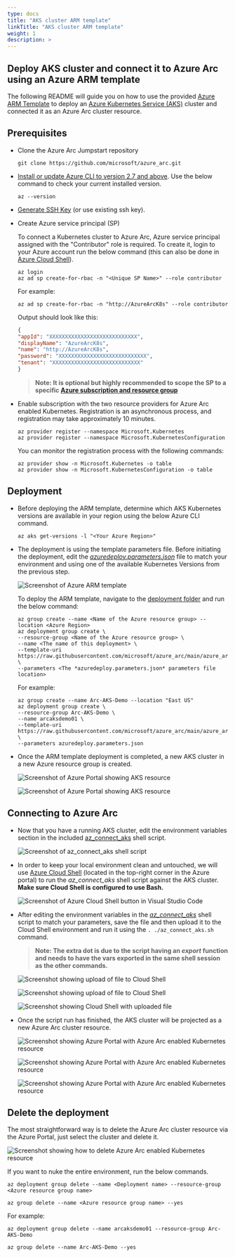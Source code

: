 ```yaml
---
type: docs
title: "AKS cluster ARM template"
linkTitle: "AKS cluster ARM template"
weight: 1
description: >
---
```


## Deploy AKS cluster and connect it to Azure Arc using an Azure ARM template

The following README will guide you on how to use the provided [Azure ARM Template](https://docs.microsoft.com/en-us/azure/azure-resource-manager/templates/overview) to deploy an [Azure Kubernetes Service (AKS)](https://docs.microsoft.com/en-us/azure/aks/intro-kubernetes) cluster and connected it as an Azure Arc cluster resource.

## Prerequisites

* Clone the Azure Arc Jumpstart repository

    ```console
    git clone https://github.com/microsoft/azure_arc.git
    ```
  
* [Install or update Azure CLI to version 2.7 and above](https://docs.microsoft.com/en-us/cli/azure/install-azure-cli?view=azure-cli-latest). Use the below command to check your current installed version.

  ```console
  az --version
  ```

* [Generate SSH Key](https://docs.microsoft.com/en-us/azure/virtual-machines/linux/create-ssh-keys-detailed) (or use existing ssh key).

* Create Azure service principal (SP)

    To connect a Kubernetes cluster to Azure Arc, Azure service principal assigned with the "Contributor" role is required. To create it, login to your Azure account run the below command (this can also be done in [Azure Cloud Shell](https://shell.azure.com/)).

    ```console
    az login
    az ad sp create-for-rbac -n "<Unique SP Name>" --role contributor
    ```

    For example:

    ```console
    az ad sp create-for-rbac -n "http://AzureArcK8s" --role contributor
    ```

    Output should look like this:

    ```json
    {
    "appId": "XXXXXXXXXXXXXXXXXXXXXXXXXXXX",
    "displayName": "AzureArcK8s",
    "name": "http://AzureArcK8s",
    "password": "XXXXXXXXXXXXXXXXXXXXXXXXXXXX",
    "tenant": "XXXXXXXXXXXXXXXXXXXXXXXXXXXX"
    }
    ```

    > **Note: It is optional but highly recommended to scope the SP to a specific [Azure subscription and resource group](https://docs.microsoft.com/en-us/cli/azure/ad/sp?view=azure-cli-latest)**

* Enable subscription with the two resource providers for Azure Arc enabled Kubernetes. Registration is an asynchronous process, and registration may take approximately 10 minutes.

  ```console
  az provider register --namespace Microsoft.Kubernetes
  az provider register --namespace Microsoft.KubernetesConfiguration
  ```

  You can monitor the registration process with the following commands:

  ```console
  az provider show -n Microsoft.Kubernetes -o table
  az provider show -n Microsoft.KubernetesConfiguration -o table
  ```

## Deployment

* Before deploying the ARM template, determine which AKS Kubernetes versions are available in your region using the below Azure CLI command.

  ```console
  az aks get-versions -l "<Your Azure Region>"
  ```

* The deployment is using the template parameters file. Before initiating the deployment, edit the [*azuredeploy.parameters.json*](https://github.com/microsoft/azure_arc/blob/main/azure_arc_k8s_jumpstart/aks/arm_template/azuredeploy.parameters.json) file to match your environment and using one of the available Kubernetes Versions from the previous step.

  ![Screenshot of Azure ARM template](./01.png)

  To deploy the ARM template, navigate to the [deployment folder](https://github.com/microsoft/azure_arc/tree/main/azure_arc_k8s_jumpstart/aks/arm_template) and run the below command:

  ```console
  az group create --name <Name of the Azure resource group> --location <Azure Region>
  az deployment group create \
  --resource-group <Name of the Azure resource group> \
  --name <The name of this deployment> \
  --template-uri https://raw.githubusercontent.com/microsoft/azure_arc/main/azure_arc_k8s_jumpstart/aks/arm_template/azuredeploy.json \
  --parameters <The *azuredeploy.parameters.json* parameters file location>
  ```

  For example:

  ```console
  az group create --name Arc-AKS-Demo --location "East US"
  az deployment group create \
  --resource-group Arc-AKS-Demo \
  --name arcaksdemo01 \
  --template-uri https://raw.githubusercontent.com/microsoft/azure_arc/main/azure_arc_k8s_jumpstart/aks/arm_template/azuredeploy.json \
  --parameters azuredeploy.parameters.json
  ```

* Once the ARM template deployment is completed, a new AKS cluster in a new Azure resource group is created.

  ![Screenshot of Azure Portal showing AKS resource](./02.png)

  ![Screenshot of Azure Portal showing AKS resource](./03.png)

## Connecting to Azure Arc

* Now that you have a running AKS cluster, edit the environment variables section in the included [az_connect_aks](https://github.com/microsoft/azure_arc/blob/main/azure_arc_k8s_jumpstart/aks/arm_template/scripts/az_connect_aks.sh) shell script.

  ![Screenshot of az_connect_aks shell script](./04.png)

* In order to keep your local environment clean and untouched, we will use [Azure Cloud Shell](https://docs.microsoft.com/en-us/azure/cloud-shell/overview) (located in the top-right corner in the Azure portal) to run the *az_connect_aks* shell script against the AKS cluster. **Make sure Cloud Shell is configured to use Bash.**

  ![Screenshot of Azure Cloud Shell button in Visual Studio Code](./05.png)

* After editing the environment variables in the [*az_connect_aks*](https://github.com/microsoft/azure_arc/blob/main/azure_arc_k8s_jumpstart/aks/arm_template/scripts/az_connect_aks.sh) shell script to match your parameters, save the file and then upload it to the Cloud Shell environment and run it using the ```. ./az_connect_aks.sh``` command.

  > **Note: The extra dot is due to the script having an *export* function and needs to have the vars exported in the same shell session as the other commands.**

  ![Screenshot showing upload of file to Cloud Shell](./06.png)

  ![Screenshot showing upload of file to Cloud Shell](./07.png)

  ![Screenshot showing Cloud Shell with uploaded file](./08.png)

* Once the script run has finished, the AKS cluster will be projected as a new Azure Arc cluster resource.

  ![Screenshot showing Azure Portal with Azure Arc enabled Kubernetes resource](./09.png)

  ![Screenshot showing Azure Portal with Azure Arc enabled Kubernetes resource](./10.png)

  ![Screenshot showing Azure Portal with Azure Arc enabled Kubernetes resource](./11.png)

## Delete the deployment

The most straightforward way is to delete the Azure Arc cluster resource via the Azure Portal, just select the cluster and delete it.

![Screenshot showing how to delete Azure Arc enabled Kubernetes resource](./12.png)

If you want to nuke the entire environment, run the below commands.

```console
az deployment group delete --name <Deployment name> --resource-group <Azure resource group name>
```

```console
az group delete --name <Azure resource group name> --yes
```

For example:

```console
az deployment group delete --name arcaksdemo01 --resource-group Arc-AKS-Demo
```

```console
az group delete --name Arc-AKS-Demo --yes
```
